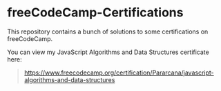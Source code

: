# freeCodeCamp-Certifications

This repository contains a bunch of solutions to some certifications on freeCodeCamp.

You can view my JavaScript Algorithms and Data Structures certificate here:
> https://www.freecodecamp.org/certification/Pararcana/javascript-algorithms-and-data-structures
